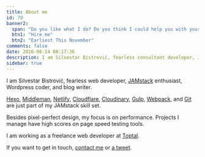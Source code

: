 ```yaml
---
title: About me
id: 79
banner2:
  span: "Do you like what I do? Do you think I could help you with your project?"
  btn1: "Hire me"
  btn2: "Earliest This November"
comments: false
date: 2016-08-14 08:17:36
description: I am Silvestar Bistrović, fearless consultant developer, JAMstack enthusiast, Wordpress coder, and blog writer.
sidebar: true
---
```


I am Silvestar Bistrović, fearless web developer, [JAMstack](//jamstack.org/) enthusiast, Wordpress coder, and blog writer.

[Hexo](//hexo.io/), [Middleman](//middlemanapp.com/), [Netlify](//www.netlify.com/), [Cloudflare](//www.cloudflare.com/), [Cloudinary](//cloudinary.com/), [Gulp](//gulpjs.com/), [Webpack](//webpack.js.org/), and [Git](//git-scm.com/) are just part of my JAMstack skill set.

Besides pixel-perfect design, my focus is on performance. Projects I manage have high scores on page speed testing tools.

I am working as a freelance web developer at [Toptal](//www.toptal.com/resume/silvestar-bistrovic#trust-nothing-but-brilliant-freelancers).

If you want to get in touch, [contact me](https://silvestar.typeform.com/to/p8HdMq) or [a tweet](twitter.com/malimirkeccita).

